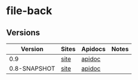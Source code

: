 file-back
=========

Versions
--------

|Version|Sites|Apidocs|Notes|
|-------|-----|-------|-----|
|0.9|[site](http://jinahya.github.io/simple-file-back/sites/0.9/)|[apidoc](http://jinahya.github.io/simple-file-back/sites/0.9/apidocs/index.html)||
|0.8-SNAPSHOT|[site](http://jinahya.github.io/simple-file-back/sites/0.8-SNAPSHOT/)|[apidoc](http://jinahya.github.io/simple-file-back/sites/0.8-SNAPSHOT/apidocs/index.html)||
